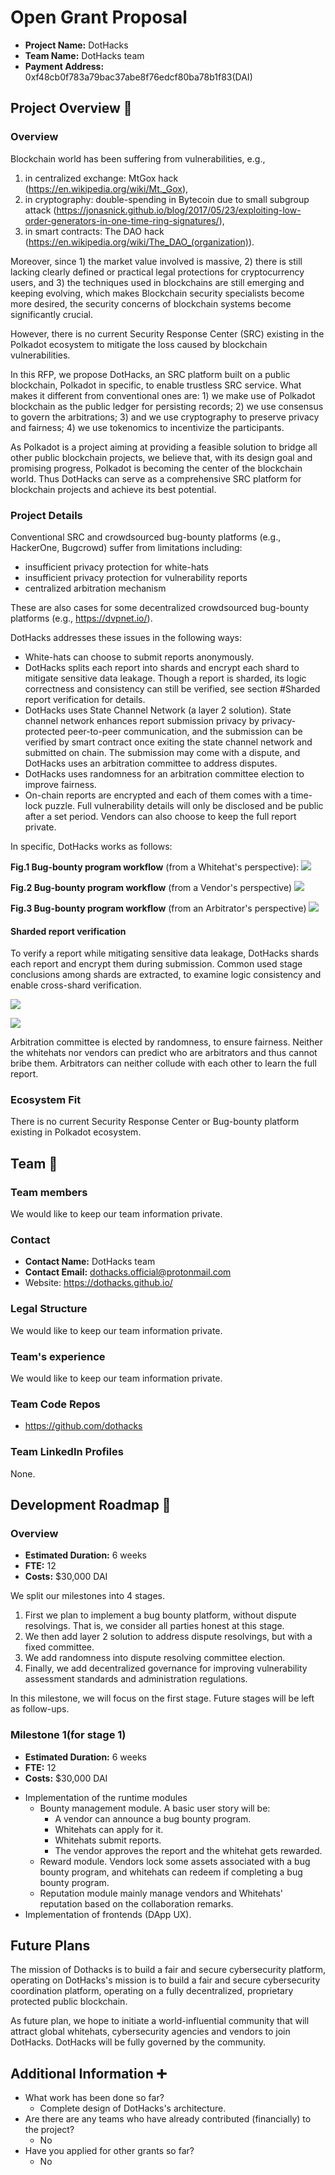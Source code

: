 # Open Grant Proposal

* **Project Name:** DotHacks
* **Team Name:** DotHacks team
* **Payment Address:** 0xf48cb0f783a79bac37abe8f76edcf80ba78b1f83(DAI)

## Project Overview :page_facing_up: 
### Overview
Blockchain world has been suffering from vulnerabilities, e.g.,

1. in centralized exchange: MtGox hack (https://en.wikipedia.org/wiki/Mt._Gox),
2. in cryptography: double-spending in Bytecoin due to small subgroup attack (https://jonasnick.github.io/blog/2017/05/23/exploiting-low-order-generators-in-one-time-ring-signatures/),
3. in smart contracts: The DAO hack (https://en.wikipedia.org/wiki/The_DAO_(organization)).

Moreover, since 1) the market value involved is massive, 2) there is still lacking clearly defined or practical legal protections for cryptocurrency users, and 3) the techniques used in blockchains are still emerging and keeping evolving, which makes Blockchain security specialists become more desired, the security concerns of blockchain systems become significantly crucial.

However, there is no current Security Response Center (SRC) existing in the Polkadot ecosystem to mitigate the loss caused by blockchain vulnerabilities.
 
In this RFP, we propose DotHacks, an SRC platform built on a public blockchain, Polkadot in specific, to enable trustless SRC service. What makes it different from conventional ones are: 1) we make use of Polkadot blockchain as the public ledger for persisting records; 2) we use consensus to govern the arbitrations; 3) and we use cryptography to preserve privacy and fairness; 4) we use tokenomics to incentivize the participants.
 
As Polkadot is a project aiming at providing a feasible solution to bridge all other public blockchain projects, we believe that, with its design goal and promising progress, Polkadot is becoming the center of the blockchain world. Thus DotHacks can serve as a comprehensive SRC platform for blockchain projects and achieve its best potential.

### Project Details 
Conventional SRC and crowdsourced bug-bounty platforms (e.g., HackerOne, Bugcrowd) suffer from limitations including:

+ insufficient privacy protection for white-hats
+ insufficient privacy protection for vulnerability reports
+ centralized arbitration mechanism

These are also cases for some decentralized crowdsourced bug-bounty platforms (e.g., https://dvpnet.io/).
 
DotHacks addresses these issues in the following ways:

+ White-hats can choose to submit reports anonymously.
+ DotHacks splits each report into shards and encrypt each shard to mitigate sensitive data leakage. Though a report is sharded, its logic correctness and consistency can still be verified, see section #Sharded report verification for details.
+ DotHacks uses State Channel Network (a layer 2 solution). State channel network enhances report submission privacy by privacy-protected peer-to-peer communication, and the submission can be verified by smart contract once exiting the state channel network and submitted on chain. The submission may come with a dispute, and DotHacks uses an arbitration committee to address disputes.
+ DotHacks uses randomness for an arbitration committee election to improve fairness.
+ On-chain reports are encrypted and each of them comes with a time-lock puzzle. Full vulnerability details will only be disclosed and be public after a set period. Vendors can also choose to keep the full report private.

In specific, DotHacks works as follows:

**Fig.1 Bug-bounty program workflow** (from a Whitehat's perspective):
![](https://github.com/dothacks/dothacks.github.io/raw/main/assets/whitehat.png)

**Fig.2 Bug-bounty program workflow** (from a Vendor's perspective)
![](https://github.com/dothacks/dothacks.github.io/raw/main/assets/vendor.png)

**Fig.3 Bug-bounty program workflow** (from an Arbitrator's perspective)
![](https://github.com/dothacks/dothacks.github.io/raw/main/assets/arbitrator.png)

#### Sharded report verification
To verify a report while mitigating sensitive data leakage, DotHacks shards each report and encrypt them during submission. Common used stage conclusions among shards are extracted, to examine logic consistency and enable cross-shard verification.

![](https://github.com/dothacks/dothacks.github.io/raw/main/assets/sharding.png)

![](https://github.com/dothacks/dothacks.github.io/raw/main/assets/shard2.png)

Arbitration committee is elected by randomness, to ensure fairness. Neither the whitehats nor vendors can predict who are arbitrators and thus cannot bribe them. Arbitrators can neither collude with each other to learn the full report.
### Ecosystem Fit 
There is no current Security Response Center or Bug-bounty platform existing in Polkadot ecosystem.

## Team :busts_in_silhouette:

### Team members
We would like to keep our team information private.

### Contact
* **Contact Name:** DotHacks team
* **Contact Email:** dothacks.official@protonmail.com
* Website: https://dothacks.github.io/

### Legal Structure 
We would like to keep our team information private.

### Team's experience
We would like to keep our team information private.

### Team Code Repos
* https://github.com/dothacks

### Team LinkedIn Profiles
None.

## Development Roadmap :nut_and_bolt: 
### Overview
* **Estimated Duration:** 6 weeks
* **FTE:**  12
* **Costs:** $30,000 DAI

We split our milestones into 4 stages.

1. First we plan to implement a bug bounty platform, without dispute resolvings. That is, we consider all parties honest at this stage.
2. We then add layer 2 solution to address dispute resolvings, but with a fixed committee.
3. We add randomness into dispute resolving committee election.
4. Finally, we add decentralized governance for improving vulnerability assessment standards and administration regulations.

In this milestone, we will focus on the first stage. Future stages will be left as follow-ups.

### Milestone 1(for stage 1)
* **Estimated Duration:** 6 weeks
* **FTE:**  12
* **Costs:** $30,000 DAI
+ Implementation of the runtime modules
    + Bounty management module. A basic user story will be:
        * A vendor can announce a bug bounty program.
        * Whitehats can apply for it.
        * Whitehats submit reports.
        * The vendor approves the report and the whitehat gets rewarded.
    + Reward module. Vendors lock some assets associated with a bug bounty program, and whitehats can redeem if completing a bug bounty program.
    + Reputation module mainly manage vendors and Whitehats' reputation based on the collaboration remarks.
+ Implementation of frontends (DApp UX).

## Future Plans
The mission of Dothacks is to build a fair and secure cybersecurity platform, operating on DotHacks's mission is to build a fair and secure cybersecurity coordination platform, operating on a fully decentralized, proprietary protected public blockchain.

As future plan, we hope to initiate a world-influential community that will attract global whitehats, cybersecurity agencies and vendors to join DotHacks. DotHacks will be fully governed by the community.

## Additional Information :heavy_plus_sign: 
* What work has been done so far?
    * Complete design of DotHacks's architecture.
* Are there are any teams who have already contributed (financially) to the project?
    * No
* Have you applied for other grants so far?
    * No
